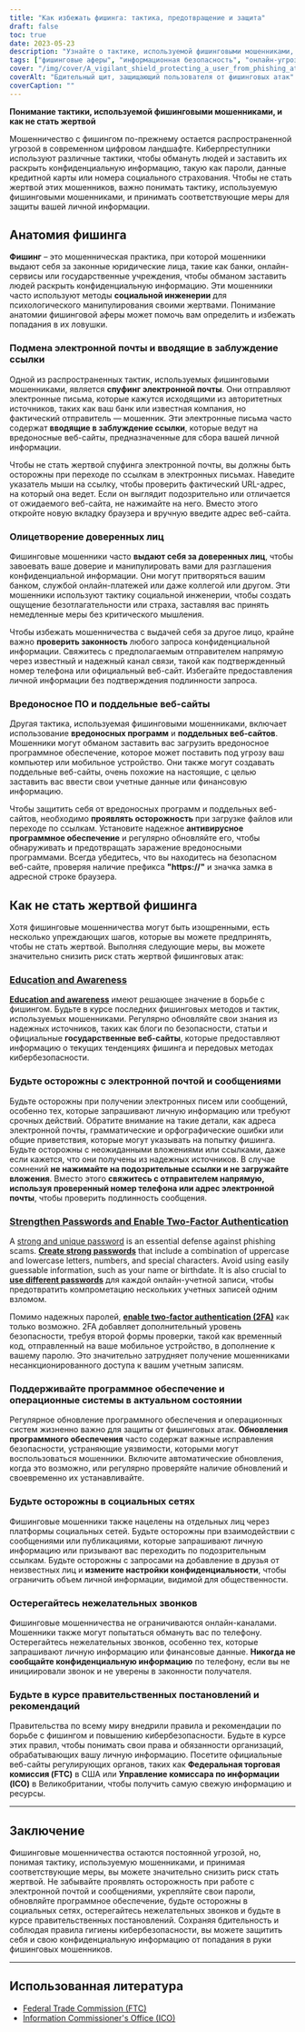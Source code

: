 ```yaml
---
title: "Как избежать фишинга: тактика, предотвращение и защита"
draft: false
toc: true
date: 2023-05-23
description: "Узнайте о тактике, используемой фишинговыми мошенниками, и откройте для себя эффективные стратегии, чтобы не стать жертвой."
tags: ["фишинговые аферы", "информационная безопасность", "онлайн-угрозы", "подмена электронной почты", "социальная инженерия", "защита от вредоносных программ", "онлайн-безопасность", "безопасность данных", "кража личных данных", "защита паролем", "двухфакторная аутентификация", "обновления программного обеспечения", "правительственные постановления", "онлайн-конфиденциальность", "киберосведомленность", "цифровое мошенничество", "осведомленность о фишинге", "безопасность в социальных сетях", "онлайн-мошенничество", "предотвращение киберпреступлений"]
cover: "/img/cover/A_vigilant_shield_protecting_a_user_from_phishing_attacks.png"
coverAlt: "Бдительный щит, защищающий пользователя от фишинговых атак"
coverCaption: ""
---
```


**Понимание тактики, используемой фишинговыми мошенниками, и как не стать жертвой**

Мошенничество с фишингом по-прежнему остается распространенной угрозой в современном цифровом ландшафте. Киберпреступники используют различные тактики, чтобы обмануть людей и заставить их раскрыть конфиденциальную информацию, такую как пароли, данные кредитной карты или номера социального страхования. Чтобы не стать жертвой этих мошенников, важно понимать тактику, используемую фишинговыми мошенниками, и принимать соответствующие меры для защиты вашей личной информации.

## Анатомия фишинга

**Фишинг** – это мошенническая практика, при которой мошенники выдают себя за законные юридические лица, такие как банки, онлайн-сервисы или государственные учреждения, чтобы обманом заставить людей раскрыть конфиденциальную информацию. Эти мошенники часто используют методы **социальной инженерии** для психологического манипулирования своими жертвами. Понимание анатомии фишинговой аферы может помочь вам определить и избежать попадания в их ловушки.

### Подмена электронной почты и вводящие в заблуждение ссылки

Одной из распространенных тактик, используемых фишинговыми мошенниками, является **спуфинг электронной почты**. Они отправляют электронные письма, которые кажутся исходящими из авторитетных источников, таких как ваш банк или известная компания, но фактический отправитель — мошенник. Эти электронные письма часто содержат **вводящие в заблуждение ссылки**, которые ведут на вредоносные веб-сайты, предназначенные для сбора вашей личной информации.

Чтобы не стать жертвой спуфинга электронной почты, вы должны быть осторожны при переходе по ссылкам в электронных письмах. Наведите указатель мыши на ссылку, чтобы проверить фактический URL-адрес, на который она ведет. Если он выглядит подозрительно или отличается от ожидаемого веб-сайта, не нажимайте на него. Вместо этого откройте новую вкладку браузера и вручную введите адрес веб-сайта.

### Олицетворение доверенных лиц

Фишинговые мошенники часто **выдают себя за доверенных лиц**, чтобы завоевать ваше доверие и манипулировать вами для разглашения конфиденциальной информации. Они могут притворяться вашим банком, службой онлайн-платежей или даже коллегой или другом. Эти мошенники используют тактику социальной инженерии, чтобы создать ощущение безотлагательности или страха, заставляя вас принять немедленные меры без критического мышления.

Чтобы избежать мошенничества с выдачей себя за другое лицо, крайне важно **проверить законность** любого запроса конфиденциальной информации. Свяжитесь с предполагаемым отправителем напрямую через известный и надежный канал связи, такой как подтвержденный номер телефона или официальный веб-сайт. Избегайте предоставления личной информации без подтверждения подлинности запроса.

### Вредоносное ПО и поддельные веб-сайты

Другая тактика, используемая фишинговыми мошенниками, включает использование **вредоносных программ** и **поддельных веб-сайтов**. Мошенники могут обманом заставить вас загрузить вредоносное программное обеспечение, которое может поставить под угрозу ваш компьютер или мобильное устройство. Они также могут создавать поддельные веб-сайты, очень похожие на настоящие, с целью заставить вас ввести свои учетные данные или финансовую информацию.

Чтобы защитить себя от вредоносных программ и поддельных веб-сайтов, необходимо **проявлять осторожность** при загрузке файлов или переходе по ссылкам. Установите надежное **антивирусное программное обеспечение** и регулярно обновляйте его, чтобы обнаруживать и предотвращать заражение вредоносными программами. Всегда убедитесь, что вы находитесь на безопасном веб-сайте, проверяя наличие префикса **"https://"** и значка замка в адресной строке браузера.

## Как не стать жертвой фишинга

Хотя фишинговые мошенничества могут быть изощренными, есть несколько упреждающих шагов, которые вы можете предпринять, чтобы не стать жертвой. Выполняя следующие меры, вы можете значительно снизить риск стать жертвой фишинговых атак:

### [Education and Awareness](https://simeononsecurity.ch/articles/how-to-build-and-manage-an-effective-cybersecurity-awareness-training-program/)

[**Education and awareness**](https://simeononsecurity.ch/articles/how-to-build-and-manage-an-effective-cybersecurity-awareness-training-program/) имеют решающее значение в борьбе с фишингом. Будьте в курсе последних фишинговых методов и тактик, используемых мошенниками. Регулярно обновляйте свои знания из надежных источников, таких как блоги по безопасности, статьи и официальные **государственные веб-сайты**, которые предоставляют информацию о текущих тенденциях фишинга и передовых методах кибербезопасности.

### Будьте осторожны с электронной почтой и сообщениями

Будьте осторожны при получении электронных писем или сообщений, особенно тех, которые запрашивают личную информацию или требуют срочных действий. Обратите внимание на такие детали, как адреса электронной почты, грамматические и орфографические ошибки или общие приветствия, которые могут указывать на попытку фишинга. Будьте осторожны с неожиданными вложениями или ссылками, даже если кажется, что они получены из надежных источников. В случае сомнений **не нажимайте на подозрительные ссылки и не загружайте вложения**. Вместо этого **свяжитесь с отправителем напрямую, используя проверенный номер телефона или адрес электронной почты**, чтобы проверить подлинность сообщения.

### [Strengthen Passwords and Enable Two-Factor Authentication](https://simeononsecurity.ch/articles/what-are-the-diferent-kinds-of-factors-in-mfa/)

А [strong and unique password](https://simeononsecurity.ch/articles/the-importance-of-password-security-and-best-practices/) is an essential defense against phishing scams. [**Create strong passwords**](https://simeononsecurity.ch/articles/the-importance-of-password-security-and-best-practices/) that include a combination of uppercase and lowercase letters, numbers, and special characters. Avoid using easily guessable information, such as your name or birthdate. It is also crucial to [**use different passwords**](https://simeononsecurity.ch/articles/bitwarden-and-keepassxc-vs-the-rest/) для каждой онлайн-учетной записи, чтобы предотвратить компрометацию нескольких учетных записей одним взломом.

Помимо надежных паролей, [**enable two-factor authentication (2FA)**](https://simeononsecurity.ch/articles/what-are-the-diferent-kinds-of-factors-in-mfa/) как только возможно. 2FA добавляет дополнительный уровень безопасности, требуя второй формы проверки, такой как временный код, отправленный на ваше мобильное устройство, в дополнение к вашему паролю. Это значительно затрудняет получение мошенниками несанкционированного доступа к вашим учетным записям.

### Поддерживайте программное обеспечение и операционные системы в актуальном состоянии

Регулярное обновление программного обеспечения и операционных систем жизненно важно для защиты от фишинговых атак. **Обновления программного обеспечения** часто содержат важные исправления безопасности, устраняющие уязвимости, которыми могут воспользоваться мошенники. Включите автоматические обновления, когда это возможно, или регулярно проверяйте наличие обновлений и своевременно их устанавливайте.

### Будьте осторожны в социальных сетях

Фишинговые мошенники также нацелены на отдельных лиц через платформы социальных сетей. Будьте осторожны при взаимодействии с сообщениями или публикациями, которые запрашивают личную информацию или призывают вас переходить по подозрительным ссылкам. Будьте осторожны с запросами на добавление в друзья от неизвестных лиц и **измените настройки конфиденциальности**, чтобы ограничить объем личной информации, видимой для общественности.

### Остерегайтесь нежелательных звонков

Фишинговые мошенничества не ограничиваются онлайн-каналами. Мошенники также могут попытаться обмануть вас по телефону. Остерегайтесь нежелательных звонков, особенно тех, которые запрашивают личную информацию или финансовые данные. **Никогда не сообщайте конфиденциальную информацию** по телефону, если вы не инициировали звонок и не уверены в законности получателя.

### Будьте в курсе правительственных постановлений и рекомендаций

Правительства по всему миру внедрили правила и рекомендации по борьбе с фишингом и повышению кибербезопасности. Будьте в курсе этих правил, чтобы понимать свои права и обязанности организаций, обрабатывающих вашу личную информацию. Посетите официальные веб-сайты регулирующих органов, таких как **Федеральная торговая комиссия (FTC)** в США или **Управление комиссара по информации (ICO)** в Великобритании, чтобы получить самую свежую информацию и ресурсы.

______

## Заключение

Фишинговые мошенничества остаются постоянной угрозой, но, понимая тактику, используемую мошенниками, и принимая соответствующие меры, вы можете значительно снизить риск стать жертвой. Не забывайте проявлять осторожность при работе с электронной почтой и сообщениями, укрепляйте свои пароли, обновляйте программное обеспечение, будьте осторожны в социальных сетях, остерегайтесь нежелательных звонков и будьте в курсе правительственных постановлений. Сохраняя бдительность и соблюдая правила гигиены кибербезопасности, вы можете защитить себя и свою конфиденциальную информацию от попадания в руки фишинговых мошенников.

______

## Использованная литература

- [Federal Trade Commission (FTC)](https://www.ftc.gov/)
- [Information Commissioner's Office (ICO)](https://ico.org.uk/)
